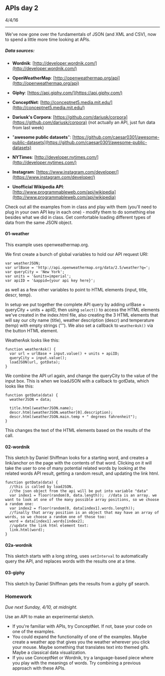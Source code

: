 ## APIs day 2

4/4/16

---

We've now gone over the fundamentals of JSON (and XML and CSV), now to spend a little more time looking at APIs.

##### Data sources:

* **Wordnik**: [http://developer.wordnik.com/](http://developer.wordnik.com/)

* **OpenWeatherMap**: [http://openweathermap.org/api](http://openweathermap.org/api)

* **Giphy**: [https://api.giphy.com/](https://api.giphy.com/)

* **ConceptNet**: [http://conceptnet5.media.mit.edu/](http://conceptnet5.media.mit.edu/)

* **Dariusk's Corpora**: [https://github.com/dariusk/corpora](https://github.com/dariusk/corpora) (not actually an API, just fun data from last week)

* "**awesome public datasets**": [https://github.com/caesar0301/awesome-public-datasets](https://github.com/caesar0301/awesome-public-datasets)

* **NYTimes**: [http://developer.nytimes.com/](http://developer.nytimes.com/)

* **Instagram**: [https://www.instagram.com/developer/](https://www.instagram.com/developer/)

* **Unofficial Wikipedia API**: [http://www.programmableweb.com/api/wikipedia](http://www.programmableweb.com/api/wikipedia)

Check out all the examples from in class and play with them (you'll need to plug in your own API key in each one) - modify them to do something else besides what we did in class. Get comfortable loading different types of data from the same JSON object. 

#### 01-weather

This example uses openweathermap.org.

We first create a bunch of global variables to hold our API request URI:

```
var weatherJSON;
var urlBase = 'http://api.openweathermap.org/data/2.5/weather?q=';
var queryCity = 'New York';
var units = '&units=imperial';
var apiID = '&appid={your api key here}';
```

as well as a few other variables to point to HTML elements (input, title, descr, temp).

In setup we put together the complete API query by adding urlBase + queryCity + units + apiID, then using ```select()``` to access the HTML elements we've created in the index.html file, also creating the 3 HTML elements that will say our city name (title), weather description (descr) and temperature (temp) with empty strings (""). We also set a callback to ```weatherAsk()``` via the button HTML element.

WeatherAsk looks like this: 

```
function weatherAsk() {
  var url = urlBase + input.value() + units + apiID;
  queryCity = input.value();
  loadJSON(url, gotData);
}
```
We combine the API url again, and change the queryCity to the value of the input box. This is when we loadJSON with a callback to gotData, which looks like this:

```
function gotData(data) {
  weatherJSON = data;
  
  title.html(weatherJSON.name);
  descr.html(weatherJSON.weather[0].description);
  descr.html(weatherJSON.main.temp + " degrees fahrenheit");
}
```

This changes the text of the HTML elements based on the results of the call.


#### 02-wordnik

This sketch by Daniel Shiffman looks for a starting word, and creates a link/anchor on the page with the contents of that word. Clicking on it will take the user to one of many potential related words by looking at the related words API result, getting a random result, and updating the link html.

```
function gotData(data) {
  //this is called by loadJSON.
  //the json object from the api will be put into variable "data"
  var index1 = floor(random(0, data.length));  //data is an array. we want to look at one of the many possible array positions, so we choose a random one:
  var index2 = floor(random(0, data[index1].words.length));
  //finally that array position is an object that may have an array of words, so we choose a random one of those too:
  word = data[index1].words[index2];
  //update the link html element text:
  link.html(word);
}
```

#### 02a-wordnik

This sketch starts with a long string, uses ```setInterval``` to automatically query the API, and replaces words with the results one at a time.

#### 03-giphy

This sketch by Daniel Shiffman gets the results from a giphy gif search.

### Homework

*Due next Sunday, 4/10, at midnight.*

Use an API to make an experimental sketch.

* If you're familiar with APIs, try ConceptNet. If not, base your code on one of the examples.
* You could expand the functionality of one of the examples. Maybe create a weather app that gives you the weather wherever you click your mouse. Maybe something that translates text into themed gifs. Maybe a classical data visualization.
* If you use ConceptNet or Wordnik, try a language-based piece where you play with the meanings of words. Try combining a previous approach with these APIs.

